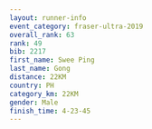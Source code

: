 ```yaml
---
layout: runner-info
event_category: fraser-ultra-2019 
overall_rank: 63
rank: 49
bib: 2217
first_name: Swee Ping
last_name: Gong
distance: 22KM
country: PH
category_km: 22KM
gender: Male
finish_time: 4-23-45
---
```

